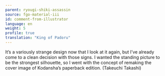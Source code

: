 ```yaml
---
parent: ryougi-shiki-assassin
source: fgo-material-iii
id: comment-from-illustrator
language: en
weight: 5
profile: true
translation: "King of Padoru"
---
```


It’s a variously strange design now that I look at it again, but I’ve already come to a clean decision with those signs. I wanted the standing picture to be the strongest silhouette, so I went with the concept of remaking the cover image of Kodansha’s paperback edition. (Takeuchi Takashi)
